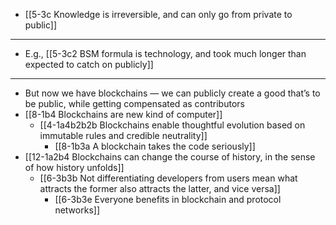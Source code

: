 - [[5-3c Knowledge is irreversible, and can only go from private to public]]
---
- E.g., [[5-3c2 BSM formula is technology, and took much longer than expected to catch on publicly]]
---
- But now we have blockchains — we can publicly create a good that’s to be public, while getting compensated as contributors
- [[8-1b4 Blockchains are new kind of computer]]
  - [[4-1a4b2b2b Blockchains enable thoughtful evolution based on immutable rules and credible neutrality]]
    - [[8-1b3a A blockchain takes the code seriously]]
- [[12-1a2b4 Blockchains can change the course of history, in the sense of how history unfolds]]
  - [[6-3b3b Not differentiating developers from users mean what attracts the former also attracts the latter, and vice versa]]
    - [[6-3b3e Everyone benefits in blockchain and protocol networks]]
